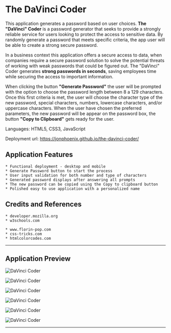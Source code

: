 # The DaVinci Coder

This application generates a password based on user choices. **The "DaVinci" Coder** is a password generator that seeks to provide a strongly reliable service for users looking to protect the access to sensitive data. By randomly generate a password that meets specific criteria, the app user will be able to create a strong secure password.

In a business context this application offers a secure access to data, when companies require a secure password solution to solve the potential threats of working with weak passwords that could be figured out. The "DaVinci" Coder generates **strong passwords in seconds**, saving employees time while securing the access to important information. 

When clicking the button **"Generate Password"** the user will be prompted with the option to choose the password length between 8 a 129 characters. Once this first criteria is met, the user will choose the character type of the new password, special characters, numbers, lowercase characters, and/or uppercase characters. When the user have chosen the preferred parameters, the new password will be appear on the password box, the button **"Copy to Clipboard"** gets ready for the user.

Languages: HTML5, CSS3, JavaScript

Deployment url: https://jonphoenix.github.io/the-davinci-coder/


## Application Features

```
* Functional deployment - desktop and mobile
* Generate Password button to start the process
* User input validation for both number and type of characters
* Generated password displays after answering all prompts
* The new password can be copied using the Copy to clipboard button
* Polished easy to use application with a personalized name

```
## Credits and References

```
* developer.mozilla.org
* w3schools.com

* www.florin-pop.com
* css-tricks.com
* htmlcolorcodes.com

```
- - -

## Application Preview

![DaVinci Coder](https://user-images.githubusercontent.com/65391199/86549438-7c9a3500-bef4-11ea-9986-c72c0d5b46c1.png)

![DaVinci Coder](https://user-images.githubusercontent.com/65391199/86549442-7f952580-bef4-11ea-8287-14ac368d74d7.png)

![DaVinci Coder](https://user-images.githubusercontent.com/65391199/86549445-802dbc00-bef4-11ea-900d-5348a89b447f.png)

![DaVinci Coder](https://user-images.githubusercontent.com/65391199/86549447-80c65280-bef4-11ea-858f-909bf21602e6.png)

![DaVinci Coder](https://user-images.githubusercontent.com/65391199/86549448-815ee900-bef4-11ea-9b9f-68c3f934b5aa.png)

![DaVinci Coder](https://user-images.githubusercontent.com/65391199/86549449-815ee900-bef4-11ea-8f6a-00c74160bf79.png)

- - -
